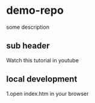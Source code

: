 # demo-repo
some description

## sub header
Watch this tutorial in youtube

## local development

1.open index.htm in your browser

